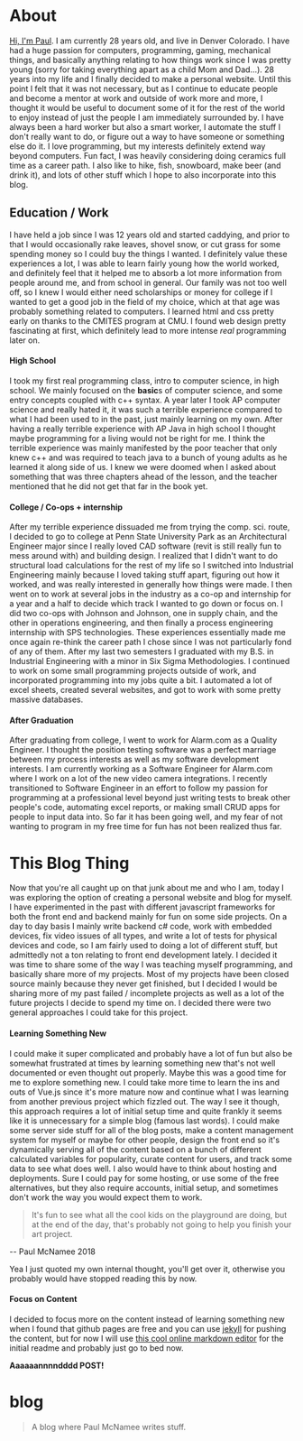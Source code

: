 # About

[Hi, I'm Paul](https://www.youtube.com/watch?v=_Fx6eCGsXMw). I am currently 28 years old, and live in Denver Colorado. I have had a huge passion for computers, programming, gaming, mechanical things, and basically anything relating to how things work since I was pretty young (sorry for taking everything apart as a child Mom and Dad...). 28 years into my life and I finally decided to make a personal website. Until this point I felt that it was not necessary, but as I continue to educate people and become a mentor at work and outside of work more and more, I thought it would be useful to document some of it for the rest of the world to enjoy instead of just the people I am immediately surrounded by. I have always been a hard worker but also a smart worker, I automate the stuff I don't really want to do, or figure out a way to have someone or something else do it. I love programming, but my interests definitely extend way beyond computers. Fun fact, I was heavily considering doing ceramics full time as a career path. I also like to hike, fish, snowboard, make beer (and drink it), and lots of other stuff which I hope to also incorporate into this blog.

## Education / Work

I have held a job since I was 12 years old and started caddying, and prior to that I would occasionally rake leaves, shovel snow, or cut grass for some spending money so I could buy the things I wanted. I definitely value these experiences a lot, I was able to learn fairly young how the world worked, and definitely feel that it helped me to absorb a lot more information from people around me, and from school in general. Our family was not too well off, so I knew I would either need scholarships or money for college if I wanted to get a good job in the field of my choice, which at that age was probably something related to computers. I learned html and css pretty early on thanks to the CMITES program at CMU. I found web design pretty fascinating at first, which definitely lead to more intense _real_ programming later on.

#### High School

I took my first real programming class, intro to computer science, in high school. We mainly focused on the **basic**s of computer science, and some entry concepts coupled with c++ syntax. A year later I took AP computer science and really hated it, it was such a terrible experience compared to what I had been used to in the past, just mainly learning on my own. After having a really terrible experience with AP Java in high school I thought maybe programming for a living would not be right for me. I think the terrible experience was mainly manifested by the poor teacher that only knew c++ and was required to teach java to a bunch of young adults as he learned it along side of us. I knew we were doomed when I asked about something that was three chapters ahead of the lesson, and the teacher mentioned that he did not get that far in the book yet.

#### College / Co-ops + internship

After my terrible experience dissuaded me from trying the comp. sci. route, I decided to go to college at Penn State University Park as an Architectural Engineer major since I really loved CAD software (revit is still really fun to mess around with) and building design. I realized that I didn't want to do structural load calculations for the rest of my life so I switched into Industrial Engineering mainly because I loved taking stuff apart, figuring out how it worked, and was really interested in generally how things were made. I then went on to work at several jobs in the industry as a co-op and internship for a year and a half to decide which track I wanted to go down or focus on. I did two co-ops with Johnson and Johnson, one in supply chain, and the other in operations engineering, and then finally a process engineering internship with SPS technologies. These experiences essentially made me once again re-think the career path I chose since I was not particularly fond of any of them. After my last two semesters I graduated with my B.S. in Industrial Engineering with a minor in Six Sigma Methodologies. I continued to work on some small programming projects outside of work, and incorporated programming into my jobs quite a bit. I automated a lot of excel sheets, created several websites, and got to work with some pretty massive databases.

#### After Graduation

After graduating from college, I went to work for Alarm.com as a Quality Engineer. I thought the position testing software was a perfect marriage between my process interests as well as my software development interests. I am currently working as a Software Engineer for Alarm.com where I work on a lot of the new video camera integrations. I recently transitioned to Software Engineer in an effort to follow my passion for programming at a professional level beyond just writing tests to break other people's code, automating excel reports, or making small CRUD apps for people to input data into. So far it has been going well, and my fear of not wanting to program in my free time for fun has not been realized thus far.

# This Blog Thing

Now that you're all caught up on that junk about me and who I am, today I was exploring the option of creating a personal website and blog for myself. I have experimented in the past with different javascript frameworks for both the front end and backend mainly for fun on some side projects. On a day to day basis I mainly write backend c# code, work with embedded devices, fix video issues of all types, and write a lot of tests for physical devices and code, so I am fairly used to doing a lot of different stuff, but admittedly not a ton relating to front end development lately. I decided it was time to share some of the way I was teaching myself programming, and basically share more of my projects. Most of my projects have been closed source mainly because they never get finished, but I decided I would be sharing more of my past failed / incomplete projects as well as a lot of the future projects I decide to spend my time on. I decided there were two general approaches I could take for this project.

#### Learning Something New

I could make it super complicated and probably have a lot of fun but also be somewhat frustrated at times by learning something new that's not well documented or even thought out properly. Maybe this was a good time for me to explore something new. I could take more time to learn the ins and outs of Vue.js since it's more mature now and continue what I was learning from another previous project which fizzled out. The way I see it though, this approach requires a lot of initial setup time and quite frankly it seems like it is unnecessary for a simple blog (famous last words). I could make some server side stuff for all of the blog posts, make a content management system for myself or maybe for other people, design the front end so it's dynamically serving all of the content based on a bunch of different calculated variables for popularity, curate content for users, and track some data to see what does well. I also would have to think about hosting and deployments. Sure I could pay for some hosting, or use some of the free alternatives, but they also require accounts, initial setup, and sometimes don't work the way you would expect them to work.

> It's fun to see what all the cool kids on the playground are
> doing, but at the end of the day, that's probably not going to help
> you finish your art project.

-- Paul McNamee 2018

Yea I just quoted my own internal thought, you'll get over it, otherwise you probably would have stopped reading this by now.

#### Focus on Content

I decided to focus more on the content instead of learning something new when I found that github pages are free and you can use [jekyll](https://jekyllrb.com/) for pushing the content, but for now I will use [this cool online markdown editor](stackedit.io) for the initial readme and probably just go to bed now.

**Aaaaaannnndddd POST!**

# blog

> A blog where Paul McNamee writes stuff.
